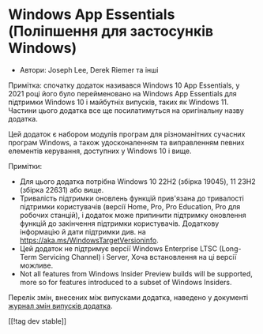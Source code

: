 # Windows App Essentials (Поліпшення для застосунків Windows) #

* Автори: Joseph Lee, Derek Riemer та інші

Примітка: спочатку додаток називався Windows 10 App Essentials, у 2021 році
його було перейменовано на Windows App Essentials для підтримки Windows 10 і
майбутніх випусків, таких як Windows 11. Частини цього додатка все ще
посилатимуться на оригінальну назву додатка.

Цей додаток є набором модулів програм для різноманітних сучасних програм
Windows, а також удосконаленням та виправленням певних елементів керування,
доступних у Windows 10 і вище.

Примітки:

* Для цього додатка потрібна Windows 10 22H2 (збірка 19045), 11 23H2 (збірка
  22631) або вище.
* Тривалість підтримки оновлень функцій прив'язана до тривалості підтримки
  користувачів (версії Home, Pro, Pro Education, Pro для робочих станцій), і
  додаток може припинити підтримку оновлення функцій до закінчення підтримки
  користувачів. Додаткову інформацію й дати підтримки див. на
  <https://aka.ms/WindowsTargetVersioninfo>.
* Цей додаток не підтримує версії Windows Enterprise LTSC (Long-Term
  Servicing Channel) і Server, Хоча встановлення на ці версії можливе.
* Not all features from Windows Insider Preview builds will be supported,
  more so for features introduced to a subset of Windows Insiders.

Перелік змін, внесених між випусками додатка, наведено у документі [журнал
змін випусків додатка][1].

[[!tag dev stable]]

[1]: https://github.com/josephsl/wintenapps/blob/main/changes.md
